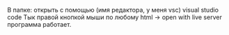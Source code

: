 В папке: открыть с помощью (имя редактора, у меня vsc) visual studio code
Тык правой кнопкой мыши по любому html -> open with live server
программа работает.
